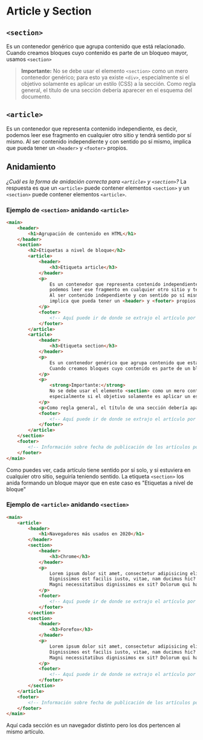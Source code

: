 # Article y Section

## `<section>`

Es un contenedor genérico que agrupa contenido que está relacionado. Cuando creamos bloques cuyo contenido es parte de un bloqueo mayor, usamos `<section>`
> **Importante:**
> No se debe usar el elemento `<section>` como un mero contenedor genérico; para esto ya existe `<div>`, especialmente si el objetivo solamente es aplicar un estilo (CSS) a la sección. Como regla general, el título de una sección debería aparecer en el esquema del documento.

## `<article>`

Es un contenedor que representa contenido independiente, es decir, podemos leer ese fragmento en cualquier otro sitio y tendrá sentido por sí mismo. Al ser contenido independiente y con sentido po sí mismo, implica que pueda tener un `<header>` y `<footer>` propios.

## Anidamiento

*¿Cuál es la forma de anidación correcta para `<article>` y `<section>`?*
La respuesta es que un `<article>` puede contener elementos `<section>` y un `<section>` puede contener elementos `<article>`.

### Ejemplo de `<section>` anidando `<article>`

```html
<main>
    <header>
        <h1>Agrupación de contenido en HTML</h1>
    </header>
    <section>
        <h2>Etiquetas a nivel de bloque</h2>
        <article>
            <header>
                <h3>Etiqueta article</h3>
            </header>
            <p>
                Es un contenedor que representa contenido independiente, es decir,
                podemos leer ese fragmento en cualquier otro sitio y tendrá sentido por sí mismo.
                Al ser contenido independiente y con sentido po sí mismo,
                implica que pueda tener un <header> y <footer> propios.
            </p>
            <footer>
                <!-- Aquí puede ir de donde se extrajo el artículo por ejemplo -->
            </footer>
        </article>
        <article>
            <header>
                <h3>Etiqueta section</h3>
            </header>
            <p>
                Es un contenedor genérico que agrupa contenido que está relacionado.
                Cuando creamos bloques cuyo contenido es parte de un bloqueo mayor, usamos <section>
            </p>
            <p>
                <strong>Importante:</strong>
                No se debe usar el elemento <section> como un mero contenedor genérico; para esto ya existe <div>,
                especialmente si el objetivo solamente es aplicar un estilo (CSS) a la sección.
            </p>
            <p>Como regla general, el título de una sección debería aparecer en el esquema del documento.</p>
            <footer>
                <!-- Aquí puede ir de donde se extrajo el artículo por ejemplo -->
            </footer>
        </article>
    </section>
    <footer>
        <!-- Información sobre fecha de publicación de los artículos por ejemplo -->
    </footer>
</main>
```

Como puedes ver, cada artículo tiene sentido por sí solo, y si estuviera en cualquier otro sitio, seguiría teniendo sentido. La etiqueta `<section>` los anida formando un bloque mayor que en este caso es "Etiquetas a nivel de bloque"

### Ejemplo de `<article>` anidando `<section>`

```html
<main>
    <article>
        <header>
            <h1>Navegadores más usados en 2020</h1>
        </header>
        <section>
            <header>
                <h3>Chrome</h3>
            </header>
            <p>
                Lorem ipsum dolor sit amet, consectetur adipisicing elit. Dolor a tenetur autem aperiam.
                Dignissimos est facilis iusto, vitae, nam ducimus hic?
                Magni necessitatibus dignissimos ex sit? Dolorum qui harum laborum.
            </p>
            <footer>
                <!-- Aquí puede ir de donde se extrajo el artículo por ejemplo -->
            </footer>
        </section>
        <section>
            <header>
                <h3>Forefox</h3>
            </header>
            <p>
                Lorem ipsum dolor sit amet, consectetur adipisicing elit. Dolor a tenetur autem aperiam.
                Dignissimos est facilis iusto, vitae, nam ducimus hic?
                Magni necessitatibus dignissimos ex sit? Dolorum qui harum laborum.
            </p>
            <footer>
                <!-- Aquí puede ir de donde se extrajo el artículo por ejemplo -->
            </footer>
        </section>
    </article>
    <footer>
        <!-- Información sobre fecha de publicación de los artículos por ejemplo -->
    </footer>
</main>
```

Aquí cada sección es un navegador distinto pero los dos pertencen al mismo artículo.
